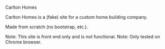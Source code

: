 Carlton Homes

Carlton Homes is a (fake) site for a custom home building company.

Made from scratch (no bootstrap, etc.).

Note:  This site is front end only and is not functional.
Note:  Only tested on Chrome browser.